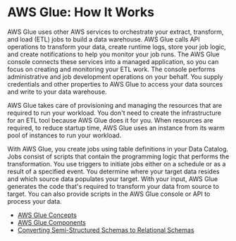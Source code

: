 # AWS Glue: How It Works<a name="how-it-works"></a>

AWS Glue uses other AWS services to orchestrate your extract, transform, and load \(ETL\) jobs to build a data warehouse\. AWS Glue calls API operations to transform your data, create runtime logs, store your job logic, and create notifications to help you monitor your job runs\. The AWS Glue console connects these services into a managed application, so you can focus on creating and monitoring your ETL work\. The console performs administrative and job development operations on your behalf\. You supply credentials and other properties to AWS Glue to access your data sources and write to your data warehouse\.

AWS Glue takes care of provisioning and managing the resources that are required to run your workload\. You don't need to create the infrastructure for an ETL tool because AWS Glue does it for you\. When resources are required, to reduce startup time, AWS Glue uses an instance from its warm pool of instances to run your workload\.

With AWS Glue, you create jobs using table definitions in your Data Catalog\. Jobs consist of scripts that contain the programming logic that performs the transformation\. You use triggers to initiate jobs either on a schedule or as a result of a specified event\. You determine where your target data resides and which source data populates your target\. With your input, AWS Glue generates the code that's required to transform your data from source to target\. You can also provide scripts in the AWS Glue console or API to process your data\.


+ [AWS Glue Concepts](components-key-concepts.md)
+ [AWS Glue Components](components-overview.md)
+ [Converting Semi\-Structured Schemas to Relational Schemas](schema-relationalize.md)